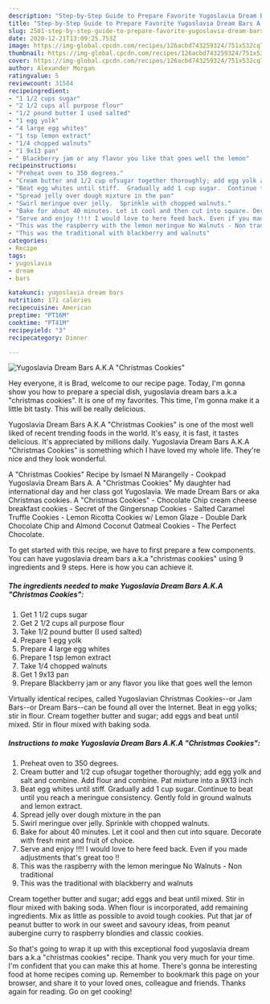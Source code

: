 ```yaml
---
description: "Step-by-Step Guide to Prepare Favorite Yugoslavia Dream Bars A.K.A &amp;#34;Christmas Cookies&amp;#34;"
title: "Step-by-Step Guide to Prepare Favorite Yugoslavia Dream Bars A.K.A &amp;#34;Christmas Cookies&amp;#34;"
slug: 2501-step-by-step-guide-to-prepare-favorite-yugoslavia-dream-bars-aka-and-34-christmas-cookies-and-34
date: 2020-12-21T13:09:25.753Z
image: https://img-global.cpcdn.com/recipes/126acbd743259324/751x532cq70/yugoslavia-dream-bars-aka-christmas-cookies-recipe-main-photo.jpg
thumbnail: https://img-global.cpcdn.com/recipes/126acbd743259324/751x532cq70/yugoslavia-dream-bars-aka-christmas-cookies-recipe-main-photo.jpg
cover: https://img-global.cpcdn.com/recipes/126acbd743259324/751x532cq70/yugoslavia-dream-bars-aka-christmas-cookies-recipe-main-photo.jpg
author: Alexander Morgan
ratingvalue: 5
reviewcount: 31584
recipeingredient:
- "1 1/2 cups sugar"
- "2 1/2 cups all purpose flour"
- "1/2 pound butter I used salted"
- "1 egg yolk"
- "4 large egg whites"
- "1 tsp lemon extract"
- "1/4 chopped walnuts"
- "1 9x13 pan"
- " Blackberry jam or any flavor you like that goes well the lemon"
recipeinstructions:
- "Preheat oven to 350 degrees."
- "Cream butter and 1/2 cup ofsugar together thoroughly; add egg yolk and salt and combine.  Add flour and combine.  Pat mixture into a 9X13 inch"
- "Beat egg whites until stiff.  Gradually add 1 cup sugar.  Continue to beat until you reach a meringue consistency.  Gently fold in ground walnuts and lemon extract."
- "Spread jelly over dough mixture in the pan"
- "Swirl meringue over jelly.  Sprinkle with chopped walnuts."
- "Bake for about 40 minutes. Let it cool and then cut into square. Decorate with fresh mint and fruit of choice."
- "Serve and enjoy !!!! I would love to here feed back. Even if you made adjustments that&#39;s great too !!"
- "This was the raspberry with the lemon meringue No Walnuts - Non traditional"
- "This was the traditional with blackberry and walnuts"
categories:
- Recipe
tags:
- yugoslavia
- dream
- bars

katakunci: yugoslavia dream bars 
nutrition: 171 calories
recipecuisine: American
preptime: "PT16M"
cooktime: "PT41M"
recipeyield: "3"
recipecategory: Dinner

---
```



![Yugoslavia Dream Bars A.K.A &#34;Christmas Cookies&#34;](https://img-global.cpcdn.com/recipes/126acbd743259324/751x532cq70/yugoslavia-dream-bars-aka-christmas-cookies-recipe-main-photo.jpg)

Hey everyone, it is Brad, welcome to our recipe page. Today, I'm gonna show you how to prepare a special dish, yugoslavia dream bars a.k.a &#34;christmas cookies&#34;. It is one of my favorites. This time, I'm gonna make it a little bit tasty. This will be really delicious.

Yugoslavia Dream Bars A.K.A &#34;Christmas Cookies&#34; is one of the most well liked of recent trending foods in the world. It's easy, it is fast, it tastes delicious. It's appreciated by millions daily. Yugoslavia Dream Bars A.K.A &#34;Christmas Cookies&#34; is something which I have loved my whole life. They're nice and they look wonderful.

A &#34;Christmas Cookies&#34; Recipe by Ismael N Marangelly - Cookpad Yugoslavia Dream Bars A. A &#34;Christmas Cookies&#34; My daughter had international day and her class got Yugoslavia. We made Dream Bars or aka Christmas cookies. A &#34;Christmas Cookies&#34; - Chocolate Chip cream cheese breakfast cookies - Secret of the Gingersnap Cookies - Salted Caramel Truffle Cookies - Lemon Ricotta Cookies w/ Lemon Glaze - Double Dark Chocolate Chip and Almond Coconut Oatmeal Cookies - The Perfect Chocolate.


To get started with this recipe, we have to first prepare a few components. You can have yugoslavia dream bars a.k.a &#34;christmas cookies&#34; using 9 ingredients and 9 steps. Here is how you can achieve it.

<!--inarticleads1-->

##### The ingredients needed to make Yugoslavia Dream Bars A.K.A &#34;Christmas Cookies&#34;:

1. Get 1 1/2 cups sugar
1. Get 2 1/2 cups all purpose flour
1. Take 1/2 pound butter (I used salted)
1. Prepare 1 egg yolk
1. Prepare 4 large egg whites
1. Prepare 1 tsp lemon extract
1. Take 1/4 chopped walnuts
1. Get 1 9x13 pan
1. Prepare  Blackberry jam or any flavor you like that goes well the lemon


Virtually identical recipes, called Yugoslavian Christmas Cookies--or Jam Bars--or Dream Bars--can be found all over the Internet. Beat in egg yolks; stir in flour. Cream together butter and sugar; add eggs and beat until mixed. Stir in flour mixed with baking soda. 

<!--inarticleads2-->

##### Instructions to make Yugoslavia Dream Bars A.K.A &#34;Christmas Cookies&#34;:

1. Preheat oven to 350 degrees.
1. Cream butter and 1/2 cup ofsugar together thoroughly; add egg yolk and salt and combine.  Add flour and combine.  Pat mixture into a 9X13 inch
1. Beat egg whites until stiff.  Gradually add 1 cup sugar.  Continue to beat until you reach a meringue consistency.  Gently fold in ground walnuts and lemon extract.
1. Spread jelly over dough mixture in the pan
1. Swirl meringue over jelly.  Sprinkle with chopped walnuts.
1. Bake for about 40 minutes. Let it cool and then cut into square. Decorate with fresh mint and fruit of choice.
1. Serve and enjoy !!!! I would love to here feed back. Even if you made adjustments that&#39;s great too !!
1. This was the raspberry with the lemon meringue No Walnuts - Non traditional
1. This was the traditional with blackberry and walnuts


Cream together butter and sugar; add eggs and beat until mixed. Stir in flour mixed with baking soda. When flour is incorporated, add remaining ingredients. Mix as little as possible to avoid tough cookies. Put that jar of peanut butter to work in our sweet and savoury ideas, from peanut aubergine curry to raspberry blondies and classic cookies. 

So that's going to wrap it up with this exceptional food yugoslavia dream bars a.k.a &#34;christmas cookies&#34; recipe. Thank you very much for your time. I'm confident that you can make this at home. There's gonna be interesting food at home recipes coming up. Remember to bookmark this page on your browser, and share it to your loved ones, colleague and friends. Thanks again for reading. Go on get cooking!
